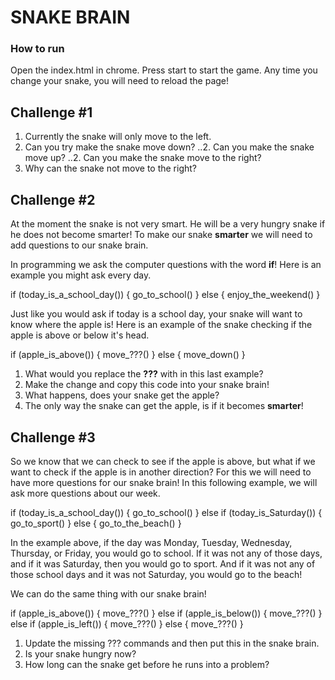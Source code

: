 # SNAKE BRAIN

### How to run
Open the index.html in chrome.
Press start to start the game.
Any time you change your snake, you will need to reload the page!

## Challenge #1

1. Currently the snake will only move to the left.
2. Can you try make the snake move down?
..2. Can you make the snake move up?
..2. Can you make the snake move to the right?
3. Why can the snake not move to the right?



## Challenge #2

At the moment the snake is not very smart.
He will be a very hungry snake if he does not become smarter!
To make our snake **smarter** we will need to add questions to our snake brain.

In programming we ask the computer questions with the word **if**!
Here is an example you might ask every day.

if (today_is_a_school_day()) {
	go_to_school()
}
else {
	enjoy_the_weekend()
}

Just like you would ask if today is a school day, your snake will want to know where the apple is!
Here is an example of the snake checking if the apple is above or below it's head.

if (apple_is_above()) {
	move_???()
}
else {
	move_down()
}

1. What would you replace the **???** with in this last example?
2. Make the change and copy this code into your snake brain!
3. What happens, does your snake get the apple?
4. The only way the snake can get the apple, is if it becomes **smarter**!

## Challenge #3

So we know that we can check to see if the apple is above, but what if we want to check if the apple is in another direction?
For this we will need to have more questions for our snake brain!
In this following example, we will ask more questions about our week.

if (today_is_a_school_day()) {
	go_to_school()
}
else if (today_is_Saturday()) {
	go_to_sport()
}
else {
	go_to_the_beach()
}

In the example above, if the day was Monday, Tuesday, Wednesday, Thursday, or Friday, you would go to school.
If it was not any of those days, and if it was Saturday, then you would go to sport.
And if it was not any of those school days and it was not Saturday, you would go to the beach!

We can do the same thing with our snake brain!

if (apple_is_above()) {
	move_???()
}
else if (apple_is_below()) {
	move_???()
}
else if (apple_is_left()) {
	move_???()
}
else {
	move_???()
}

1. Update the missing ??? commands and then put this in the snake brain.
2. Is your snake hungry now?
3. How long can the snake get before he runs into a problem?






